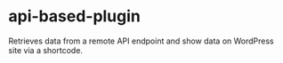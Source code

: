 # api-based-plugin
Retrieves data from a remote API endpoint and show data on WordPress site via a shortcode.
